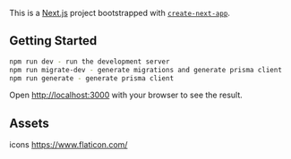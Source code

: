 This is a [Next.js](https://nextjs.org/) project bootstrapped with [`create-next-app`](https://github.com/vercel/next.js/tree/canary/packages/create-next-app).

## Getting Started
```bash
npm run dev - run the development server
npm run migrate-dev - generate migrations and generate prisma client
npm run generate - generate prisma client
```

Open [http://localhost:3000](http://localhost:3000) with your browser to see the result.

## Assets
icons https://www.flaticon.com/
